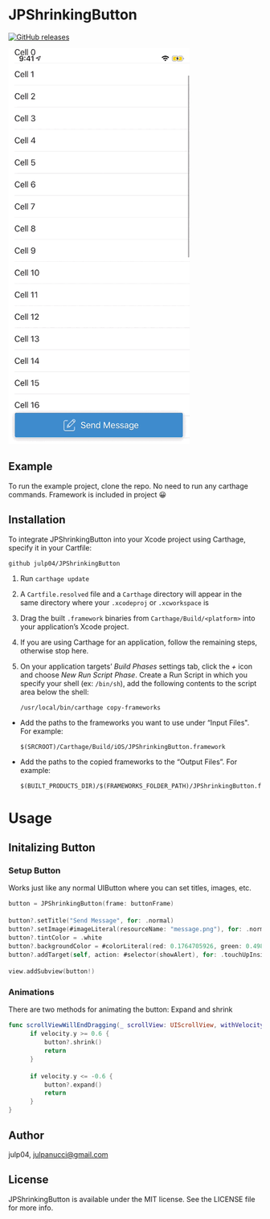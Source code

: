 # JPShrinkingButton


[![GitHub releases](https://img.shields.io/github/release/Julp04/JPShrinkingButton.svg)](https://github.com/Julp04/JPShrinkingButton/releases)

![Alt text](https://github.com/Julp04/JPShrinkingButton/blob/master/JPShrinkingButton.gif)

## Example

To run the example project, clone the repo. No need to run any carthage commands. Framework is included in project 😀

## Installation

To integrate JPShrinkingButton into your Xcode project using Carthage, specify it in your Cartfile:

```
github julp04/JPShrinkingButton
```

1. Run `carthage update`
1. A `Cartfile.resolved` file and a `Carthage` directory will appear in the same directory where your `.xcodeproj` or `.xcworkspace` is
1. Drag the built `.framework` binaries from `Carthage/Build/<platform>` into your application’s Xcode project.
1. If you are using Carthage for an application, follow the remaining steps, otherwise stop here.
1. On your application targets’ _Build Phases_ settings tab, click the _+_ icon and choose _New Run Script Phase_. Create a Run Script in which you specify your shell (ex: `/bin/sh`), add the following contents to the script area below the shell:

    ```sh
    /usr/local/bin/carthage copy-frameworks
    ```

- Add the paths to the frameworks you want to use under “Input Files". For example:

    ```
    $(SRCROOT)/Carthage/Build/iOS/JPShrinkingButton.framework
    ```

- Add the paths to the copied frameworks to the “Output Files”. For example:

    ```
    $(BUILT_PRODUCTS_DIR)/$(FRAMEWORKS_FOLDER_PATH)/JPShrinkingButton.framework
    ```

# Usage

## Initalizing Button

### Setup Button

Works just like any normal UIButton where you can set titles, images, etc.

```swift
button = JPShrinkingButton(frame: buttonFrame)

button?.setTitle("Send Message", for: .normal)
button?.setImage(#imageLiteral(resourceName: "message.png"), for: .normal)
button?.tintColor = .white
button?.backgroundColor = #colorLiteral(red: 0.1764705926, green: 0.4980392158, blue: 0.7568627596, alpha: 1)
button?.addTarget(self, action: #selector(showAlert), for: .touchUpInside)

view.addSubview(button!)
```

### Animations

There are two methods for animating the button: Expand and shrink


```swift
func scrollViewWillEndDragging(_ scrollView: UIScrollView, withVelocity velocity: CGPoint, targetContentOffset: UnsafeMutablePointer<CGPoint>) {
      if velocity.y >= 0.6 {
          button?.shrink()
          return
      }

      if velocity.y <= -0.6 {
          button?.expand()
          return
      }
}
```




## Author

julp04, julpanucci@gmail.com

## License

JPShrinkingButton is available under the MIT license. See the LICENSE file for more info.

